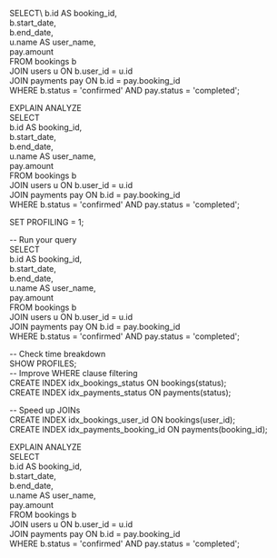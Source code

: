 SELECT\ 
  b.id AS booking_id,\
  b.start_date,\
  b.end_date,\
  u.name AS user_name,\
  pay.amount\
FROM bookings b\
JOIN users u ON b.user_id = u.id\
JOIN payments pay ON b.id = pay.booking_id\
WHERE b.status = 'confirmed' AND pay.status = 'completed';


EXPLAIN ANALYZE\
SELECT \
  b.id AS booking_id,\
  b.start_date,\
  b.end_date,\
  u.name AS user_name,\
  pay.amount\
FROM bookings b\
JOIN users u ON b.user_id = u.id\
JOIN payments pay ON b.id = pay.booking_id\
WHERE b.status = 'confirmed' AND pay.status = 'completed';

SET PROFILING = 1;

-- Run your query\
SELECT \
  b.id AS booking_id,\
  b.start_date,\
  b.end_date,\
  u.name AS user_name,\
  pay.amount\
FROM bookings b\
JOIN users u ON b.user_id = u.id\
JOIN payments pay ON b.id = pay.booking_id\
WHERE b.status = 'confirmed' AND pay.status = 'completed';

-- Check time breakdown\
SHOW PROFILES;\
-- Improve WHERE clause filtering\
CREATE INDEX idx_bookings_status ON bookings(status);\
CREATE INDEX idx_payments_status ON payments(status);

-- Speed up JOINs\
CREATE INDEX idx_bookings_user_id ON bookings(user_id);\
CREATE INDEX idx_payments_booking_id ON payments(booking_id);


EXPLAIN ANALYZE\
SELECT \
  b.id AS booking_id,\
  b.start_date,\
  b.end_date,\
  u.name AS user_name,\
  pay.amount\
FROM bookings b\
JOIN users u ON b.user_id = u.id\
JOIN payments pay ON b.id = pay.booking_id\
WHERE b.status = 'confirmed' AND pay.status = 'completed';




